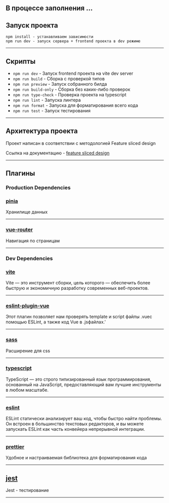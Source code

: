 ## В процессе заполнения ...
## Запуск проекта

```
npm install - устанавливаем зависимости
npm run dev - запуск сервера + frontend проекта в dev режиме
```

----

## Скрипты



- `npm run dev` - Запуск frontend проекта на vite dev server
- `npm run build` - Сборка с проверкой типов
- `npm run preview` - Запуск собранного билда
- `npm run build-only` - Сборка без каких-либо проверок
- `npm run type-check` - Проверка проекта на typescript
- `npm run lint` - Запуска линтера
- `npm run format` - Запуска для форматирования всего кода
- `npm run test` - Запуск тестирования
----

## Архитектура проекта

Проект написан в соответствии с методологией Feature sliced design

Ссылка на документацию - [feature sliced design](https://feature-sliced.design/docs/get-started/tutorial)

----

## Плагины

### Production Dependencies


### [pinia](https://pinia.vuejs.org/getting-started.html)

Хранилище данных

---- 

### [vue-router](https://router.vuejs.org/installation.html)

Навигация по страницам

---- 


### Dev Dependencies

### [vite](https://vitejs.dev/guide/)
Vite — это инструмент сборки, цель которого 
— обеспечить более быструю и 
экономичную разработку современных веб-проектов.

---- 

### [eslint-plugin-vue](https://eslint.vuejs.org/)
Этот плагин позволяет нам проверять template и 
script файлы .vueс помощью ESLint, а также код Vue в .jsфайлах.'

----

### [sass](https://sass-lang.com/)

Расширение для css

----

### [typescript](https://www.typescriptlang.org/docs/handbook/intro.html)

TypeScript — это строго типизированный язык программирования, основанный на JavaScript, предоставляющий вам лучшие инструменты в любом масштабе.


----

### [eslint](https://eslint.org/)

ESLint статически анализирует ваш код, чтобы быстро найти проблемы. 
Он встроен в большинство текстовых редакторов,
и вы можете запускать ESLint как часть конвейера непрерывной интеграции.

----
### [prettier](https://prettier.io/)

Удобное и настраиваемая библиотека для форматирования кода

----
## [jest](https://jestjs.io/ru/)

Jest - тестирование

----

